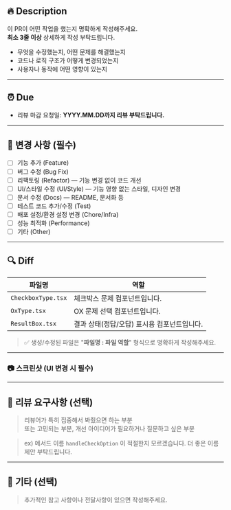 ## 🔥 Description

이 PR이 어떤 작업을 했는지 명확하게 작성해주세요.  
**최소 3줄 이상** 상세하게 작성 부탁드립니다.

- 무엇을 수정했는지, 어떤 문제를 해결했는지
- 코드나 로직 구조가 어떻게 변경되었는지
- 사용자나 동작에 어떤 영향이 있는지

---

## ⏰ Due

- 리뷰 마감 요청일: **YYYY.MM.DD까지 리뷰 부탁드립니다.**

---

## 🔄 변경 사항 (필수)

- [ ] 기능 추가 (Feature)
- [ ] 버그 수정 (Bug Fix)
- [ ] 리팩토링 (Refactor) — 기능 변경 없이 코드 개선
- [ ] UI/스타일 수정 (UI/Style) — 기능 영향 없는 스타일, 디자인 변경
- [ ] 문서 수정 (Docs) — README, 문서화 등
- [ ] 테스트 코드 추가/수정 (Test)
- [ ] 배포 설정/환경 설정 변경 (Chore/Infra)
- [ ] 성능 최적화 (Performance)
- [ ] 기타 (Other)

---

## 🔍 Diff

| 파일명             | 역할                                        |
| ------------------ | ------------------------------------------- |
| `CheckboxType.tsx` | 체크박스 문제 컴포넌트입니다.               |
| `OxType.tsx`       | OX 문제 선택 컴포넌트입니다.                |
| `ResultBox.tsx`    | 결과 상태(정답/오답) 표시용 컴포넌트입니다. |

> ✅ 생성/수정된 파일은 "**파일명 : 파일 역할**" 형식으로 명확하게 작성해주세요.

---

### 📷 스크린샷 (UI 변경 시 필수)

---

## 💬 리뷰 요구사항 (선택)

> 리뷰어가 특히 집중해서 봐줬으면 하는 부분  
> 또는 고민되는 부분, 개선 아이디어가 필요하거나 질문하고 싶은 부분

> ex) 메서드 이름 `handleCheckOption` 이 적절한지 모르겠습니다. 더 좋은 이름 제안 부탁드립니다.

---

## 📄 기타 (선택)

> 추가적인 참고 사항이나 전달사항이 있으면 작성해주세요.

